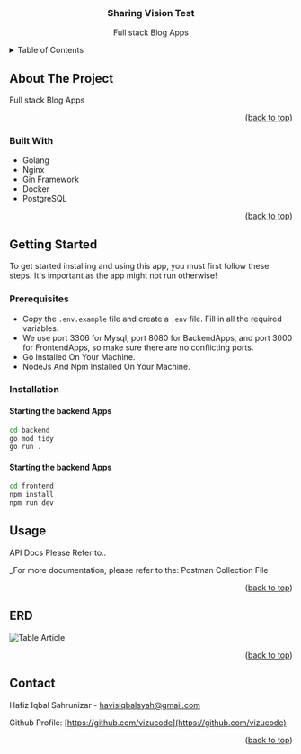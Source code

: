 <br />
<div align="center">

<h3 align="center">Sharing Vision Test</h3>

<p align="center">
    Full stack Blog Apps
</div>

<!-- TABLE OF CONTENTS -->

<details>
  <summary>Table of Contents</summary>
  <ol>
    <li>
      <a href="#about-the-project">About The Project</a>
      <ul>
        <li><a href="#built-with">Built With</a></li>
      </ul>
    </li>
    <li>
      <a href="#getting-started">Getting Started</a>
      <ul>
        <li><a href="#prerequisites">Prerequisites</a></li>
        <li><a href="#installation">Installation</a></li>
      </ul>
    </li>
    <li><a href="#erd">ERD</a></li>
    <li><a href="#contact">Contact</a></li>
  </ol>
</details>

<!-- ABOUT THE PROJECT -->

## About The Project

Full stack Blog Apps

<p align="right">(<a href="#readme-top">back to top</a>)</p>

### Built With

* Golang
* Nginx
* Gin Framework
* Docker
* PostgreSQL

<p align="right">(<a href="#readme-top">back to top</a>)</p>

<!-- GETTING STARTED -->

## Getting Started

To get started installing and using this app, you must first follow these steps. It's important as the app might not run otherwise!

### Prerequisites

- Copy the `.env.example` file and create a `.env` file. Fill in all the required variables.
- We use port 3306 for Mysql, port 8080 for BackendApps, and port 3000 for FrontendApps, so make sure there are no conflicting ports.
- Go Installed On Your Machine.
- NodeJs And Npm Installed On Your Machine.

### Installation

#### Starting the backend Apps

```bash
cd backend
go mod tidy
go run .
```

#### Starting the backend Apps

```bash
cd frontend
npm install
npm run dev
```

<!-- USAGE EXAMPLES -->

## Usage

API Docs Please Refer to..

_For more documentation, please refer to the: Postman Collection File

<p align="right">(<a href="#readme-top">back to top</a>)</p>

## ERD

![Table Article](https://firebasestorage.googleapis.com/v0/b/personal-website-1d263.appspot.com/o/orderfazz-test%2FUntitled%20Diagram.drawio.png?alt=media&token=f7a2f22e-9fdf-4e97-af88-a7dbfaa0a1f4)

<p align="right">(<a href="#readme-top">back to top</a>)</p>

<!-- CONTACT -->

## Contact

Hafiz Iqbal Sahrunizar - havisiqbalsyah@gmail.com

Github Profile: [https://github.com/vizucode](https://github.com/vizucode)

<p align="right">(<a href="#readme-top">back to top</a>)</p>
